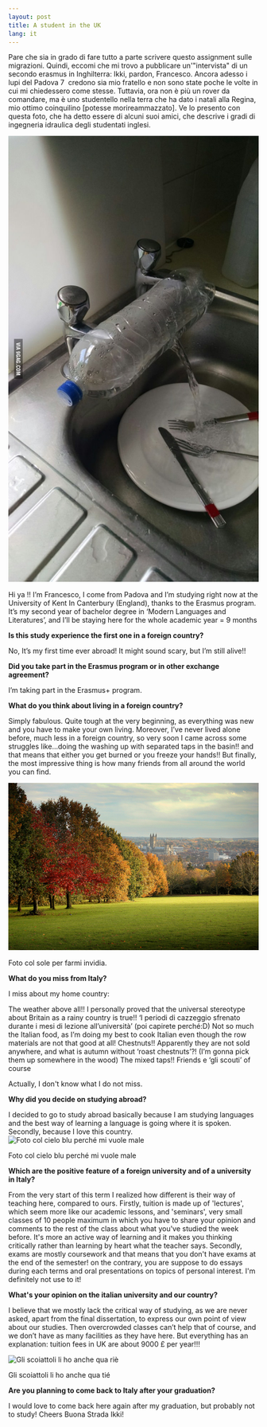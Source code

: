 ```yaml
---
layout: post
title: A student in the UK
lang: it
---
```


Pare che sia in grado di fare tutto a parte scrivere questo assignment sulle migrazioni. Quindi, eccomi che mi trovo
a pubblicare un'"intervista" di un secondo erasmus in Inghilterra: Ikki, pardon, Francesco. Ancora adesso i lupi del
Padova 7&nbsp;&nbsp;credono sia mio fratello e non sono state poche le volte in cui mi chiedessero come stesse.
Tuttavia, ora non &egrave; pi&ugrave; un rover da comandare, ma &egrave; uno studentello nella terra che ha dato i
natali alla Regina, mio ottimo coinquilino [potesse morireammazzato]. Ve lo presento con questa foto, che ha detto
essere di alcuni suoi amici, che descrive i gradi di ingegneria idraulica degli studentati inglesi.

<img src="../src/images/wp/2014/11/separated-taps.jpg" alt="separated taps!" />

Hi ya&nbsp;!! I&rsquo;m Francesco, I come from Padova and I&rsquo;m studying right now at the University of Kent In
Canterbury (England), thanks to the Erasmus program. It&rsquo;s my second year of bachelor degree in &lsquo;Modern
Languages and Literatures&rsquo;, and I&rsquo;ll be staying here for the whole academic year = 9 months

**Is this study experience&nbsp;the first one in a foreign country?**

No, It&rsquo;s my first time ever abroad! It might sound scary, but I&rsquo;m still alive!!

**Did you take part in the Erasmus program or in other exchange agreement?**

I&rsquo;m taking part in the Erasmus+ program.

**What do you think about living in a foreign country?**

Simply fabulous. Quite tough at the very beginning, as everything was new and you have to make your own living.
Moreover, I&rsquo;ve never lived alone before, much less in a foreign country, so very soon I came across some
struggles like...doing the washing up with separated taps in the basin!! and that means that either you get burned
or you freeze your hands!! But finally, the most impressive thing is how many friends from all around the world you
can find.

<img src="../src/images/wp/2014/11/cathedral.jpg" alt="Foto col sole per farmi invidia." />

Foto col sole per farmi invidia.

**What do you miss from Italy?**

I miss about my home country:

The weather above all!! I personally proved that the universal stereotype about Britain as a rainy country is
    true!!
&lsquo;I periodi di cazzeggio sfrenato durante i mesi di lezione all&rsquo;universit&agrave;&rsquo; (poi
    capirete perch&eacute;:D)
Not so much the Italian food, as I&rsquo;m doing my best to cook Italian even though the row materials are not
    that good at all!
Chestnuts!! Apparently they are not sold anywhere, and what is autumn without &lsquo;roast chestnuts&rsquo;?!
    (I&rsquo;m gonna pick them up somewhere in the wood)
The mixed taps!!
Friends e &lsquo;gli scouti&rsquo; of course

Actually, I don't know what I do not miss.

**Why did you decide on studying abroad?**

I decided to go to study abroad basically because I am studying languages and the best way of learning a language is
going where it is spoken. Secondly, because I love this country.
<img src="../src/images/wp/2014/11/DSC_0070.jpg" alt="Foto col cielo blu perch&eacute; mi vuole male" />

Foto col cielo blu perch&eacute; mi vuole male

**Which are the positive&nbsp;feature of a foreign university and of a university in Italy?**

From the very start of this term I realized how different is their way of teaching here, compared to ours. Firstly,
tuition is made up of 'lectures', which seem more like our academic lessons, and 'seminars', very small classes of
10 people maximum in which you have to share your opinion and comments to the rest of the class about what you've
studied the week before. It's more an active way of learning and it makes you thinking critically rather than
learning by heart what the teacher says. Secondly, exams are mostly coursework and that means that you don't have
exams at the end of the semester! on the contrary, you are suppose to do essays during each terms and oral
presentations on topics of personal interest. I'm definitely not use to it!

**What's your opinion on the italian university and our country?**

I believe that we mostly lack the critical way of studying, as we are never asked, apart from the final dissertation,
to express our own point of view about our studies. Then overcrowded classes can&rsquo;t help that of course, and we
don&rsquo;t have as many facilities as they have here. But everything has an explanation: tuition fees in UK are
about 9000 &pound; per year!!!

<img src="../src/images/wp/2014/11/DSC_0096.jpg" alt="Gli scoiattoli li ho anche qua ri&egrave;" />

Gli scoiattoli li ho anche qua ti&eacute;

**Are you planning to come back to Italy after your graduation?**

I would love to come back here again after my graduation, but probably not to study!
Cheers
Buona Strada Ikki!

